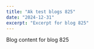 ```yaml
---
title: "Ak test blogs 825"
date: "2024-12-31"
excerpt: "Excerpt for blog 825"
---
```


Blog content for blog 825